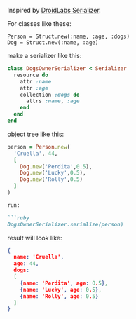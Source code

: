 
Inspired by [DroidLabs Serializer](/droidlabs/active_serializer).

For classes like these:

```
Person = Struct.new(:name, :age, :dogs)
Dog = Struct.new(:name, :age)
```

make a serializer like this:

```ruby
class DogsOwnerSerializer < Serializer
  resource do
    attr :name
    attr :age
    collection :dogs do
      attrs :name, :age
    end
  end
end
```

object tree like this:

```ruby
person = Person.new(
  'Cruella', 44,
  [
    Dog.new('Perdita',0.5),
    Dog.new('Lucky',0.5),
    Dog.new('Rolly',0.5)
  ]
)

run:

```ruby
DogsOwnerSerializer.serialize(person)
```

result will look like:

```json
{
  name: 'Cruella',
  age: 44,
  dogs:
  [
    {name: 'Perdita', age: 0.5},
    {name: 'Lucky', age: 0.5},
    {name: 'Rolly', age: 0.5}
  ]
}
```
